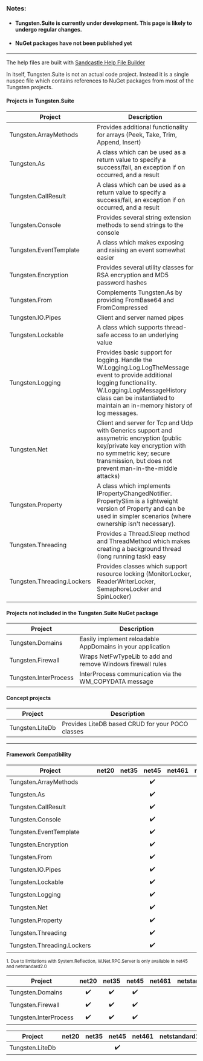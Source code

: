  ### Notes:
* #### Tungsten.Suite is currently under development.  This page is likely to undergo regular changes.
* #### NuGet packages have not been published yet
___

The help files are built with [Sandcastle Help File Builder](https://github.com/EWSoftware/SHFB)

In itself, Tungsten.Suite is not an actual code project.  Instead it is a single nuspec file which contains references to NuGet packages from most of the Tungsten projects.

#### Projects in Tungsten.Suite
| Project                    | Description                                                  |
| -------------------------- | ------------------------------------------------------------ |
| Tungsten.ArrayMethods      | Provides additional functionality for arrays (Peek, Take, Trim, Append, Insert) |
| Tungsten.As                | A class which can be used as a return value to specify a success/fail, an exception if on occurred, and a result |
| Tungsten.CallResult        | A class which can be used as a return value to specify a success/fail, an exception if on occurred, and a result |
| Tungsten.Console           | Provides several string extension methods to send strings to the console |
| Tungsten.EventTemplate     | A class which makes exposing and raising an event somewhat easier |
| Tungsten.Encryption        | Provides several utility classes for RSA encryption and MD5 password hashes |
| Tungsten.From              | Complements Tungsten.As by providing FromBase64 and FromCompressed |
| Tungsten.IO.Pipes          | Client and server named pipes                                |
| Tungsten.Lockable          | A class which supports thread-safe access to an underlying value |
| Tungsten.Logging           | Provides basic support for logging.  Handle the W.Logging.Log.LogTheMessage event to provide additional logging functionality.  W.Logging.LogMessageHistory class can be instantiated to maintain an in-memory history of log messages. |
| Tungsten.Net | Client and server for Tcp and Udp with Generics support and assymetric encryption (public key/private key encryption with no symmetric key; secure transmission, but does not prevent man-in-the-middle attacks) |
| Tungsten.Property          | A class which implements IPropertyChangedNotifier.  PropertySlim is a lightweight version of Property and can be used in simpler scenarios (where ownership isn't necessary). |
| Tungsten.Threading         | Provides a Thread.Sleep method and ThreadMethod which makes creating a background thread (long running task) easy |
| Tungsten.Threading.Lockers | Provides classes which support resource locking (MonitorLocker, ReaderWriterLocker, SemaphoreLocker and SpinLocker) |

#### Projects not included in the Tungsten.Suite NuGet package
| Project               | Description                                                 |
| --------------------- | ----------------------------------------------------------- |
| Tungsten.Domains      | Easily implement reloadable AppDomains in your application  |
| Tungsten.Firewall     | Wraps NetFwTypeLib to add and remove Windows firewall rules |
| Tungsten.InterProcess | InterProcess communication via the WM_COPYDATA message      |

#### Concept projects
| Project          | Description                                      |
| ---------------- | ------------------------------------------------ |
| Tungsten.LiteDb  | Provides LiteDB based CRUD for your POCO classes |

___
#### Framework Compatibility
<sub>

| Project                    | net20 | net35 |       net45        | net461 |   netstandard1.0   |   netstandard1.3   |   netstandard1.4   | netstandard1.5 |   netstandard2.0   |
| -------------------------- | :---: | :---: | :----------------: | :----: | :----------------: | :----------------: | :----------------: | :------------: | :----------------: |
| Tungsten.ArrayMethods      |       |       | :heavy_check_mark: |        | :heavy_check_mark: |                    |                    |                |                    |
| Tungsten.As                |       |       | :heavy_check_mark: |        |                    | :heavy_check_mark: |                    |                |                    |
| Tungsten.CallResult        |       |       | :heavy_check_mark: |        | :heavy_check_mark: |                    |                    |                |                    |
| Tungsten.Console           |       |       | :heavy_check_mark: |        |                    | :heavy_check_mark: |                    |                |                    |
| Tungsten.EventTemplate     |       |       | :heavy_check_mark: |        | :heavy_check_mark: |                    |                    |                |                    |
| Tungsten.Encryption        |       |       | :heavy_check_mark: |        |                    | :heavy_check_mark: |                    |                |                    |
| Tungsten.From              |       |       | :heavy_check_mark: |        |                    | :heavy_check_mark: |                    |                |                    |
| Tungsten.IO.Pipes          |       |       | :heavy_check_mark: |        |                    |                    | :heavy_check_mark: |                |                    |
| Tungsten.Lockable          |       |       | :heavy_check_mark: |        | :heavy_check_mark: |                    |                    |                |                    |
| Tungsten.Logging           |       |       | :heavy_check_mark: |        | :heavy_check_mark: |                    |                    |                |                    |
| Tungsten.Net               |       |       | :heavy_check_mark: |        |                    | :heavy_check_mark: |                    |                | :heavy_check_mark: [<sup>1</sup>](#rpcNote) |
| Tungsten.Property          |       |       | :heavy_check_mark: |        | :heavy_check_mark: |                    |                    |                |                    |
| Tungsten.Threading         |       |       | :heavy_check_mark: |        | :heavy_check_mark: |                    |                    |                |                    |
| Tungsten.Threading.Lockers |       |       | :heavy_check_mark: |        | :heavy_check_mark: |                    |                    |                |                    |

<a name="rpcNote">1. </a>Due to limitations with System.Reflection, W.Net.RPC.Server is only available in net45 and netstandard2.0
<br>

| Project               |       net20        |       net35        |       net45        | net461 | netstandard1.0 | netstandard1.3 | netstandard1.4 | netstandard1.5 | netstandard2.0 |
| --------------------- | :----------------: | :----------------: | :----------------: | :----: | :------------: | :------------: | :------------: | :------------: | :------------: |
| Tungsten.Domains      | :heavy_check_mark: | :heavy_check_mark: | :heavy_check_mark: |        |                |                |                |                |                |
| Tungsten.Firewall     | :heavy_check_mark: | :heavy_check_mark: | :heavy_check_mark: |        |                |                |                |                |                |
| Tungsten.InterProcess | :heavy_check_mark: | :heavy_check_mark: | :heavy_check_mark: |        |                |                |                |                |                |

| Project          | net20 | net35 |       net45        |       net461       | netstandard1.0 |   netstandard1.3   |   netstandard1.4   | netstandard1.5 | netstandard2.0 |
| ---------------- | :---: | :---: | :----------------: | :----------------: | :------------: | :----------------: | :----------------: | :------------: | :------------: |
| Tungsten.LiteDb  |       |       | :heavy_check_mark: |                    |                |                    | :heavy_check_mark: |                |                |

</sub>
